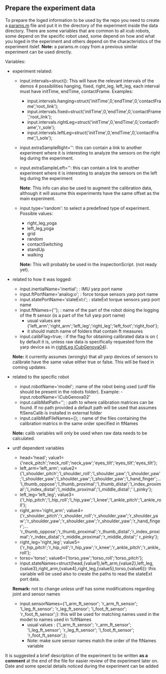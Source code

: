 ## Prepare the experiment data 
To prepare the loged information to be used by the repo you need to create a [params.m](https://github.com/robotology-playground/insitu-ft-analysis/blob/master/paramsTemplate.m) file and put it in the directory of the experiment inside the data directory.
There are some variables that are common to all icub robots, some depend on the specific robot used, some depend on how and what you loged in the experiment and others depend on the characteristics of the experiment itslef. **Note:** a params.m copy from a previous similar experiment can be used directly.

Variables:
  - experiment related:
      - input.intervals=struct(): This will have the relevant intervals of the demos 4 possibilities hanging, fixed, right_leg, left_leg, each interval must have initTime, endTime, contactFrame. Examples:
         - input.intervals.hanging=struct('initTime',0,'endTime',0,'contactFrame','root_link');
         - input.intervals.fixed=struct('initTime',0,'endTime',0,'contactFrame','root_link');
         - input.intervals.rightLeg=struct('initTime',0,'endTime',0,'contactFrame','r_sole');
         - input.intervals.leftLeg=struct('initTime',0,'endTime',0,'contactFrame','l_sole');
      - input.extraSampleRight='': this can contain a link to another experiment where it is interesting to analyze the sensors on the right leg during the experiment. 
      - input.extraSampleLeft='': this can contain a link to another experiment where it is interesting to analyze the sensors on the left leg during the experiment
      
          **Note**: This info can also be used to augment the calibration data, although it will assume this experiments have the same offset as the main experiment.
            
      - input.type='random': to select a predefined type of experiment. Possible values:
          - right_leg_yoga
          - left_leg_yoga
          - grid
          - random
          - contactSwitching
          - standUp
          - walking
          
          **Note:** This will probably be used in the inspectionScript. (not ready yet).
      

     
 - related to how it was logged:
      - input.inertialName='inertial'; : IMU yarp port name
      - input.ftPortName='analog:o'; : force torque sensors yarp port name
      - input.statePortName='stateExt:i'; : stateExt torque sensors yarp port name
      - input.ftNames={''}; : name of the part of the robot doing the logging of the ft sensor (is a part of the full yarp port name)
          - usual values are {'left_arm';'right_arm';'left_leg';'right_leg';'left_foot';'right_foot'}; 
          - it should match name of folders that contain ft measures
     - input.calibFlag=true; : if the flag for obtaining calibrated data is on ( by default it is, unless raw data is specifically requested form the yarp device as in [rightLeg iCubGenova04](https://github.com/robotology/robots-configuration/blob/791e4d7453300bbb2496fd8d79a928975f99b22d/iCubGenova04/hardware/FT/right_leg-eb8-j0_3-strain.xml#L46)). 
           
      **Note:** it currently assumes (wrongly) that all yarp devices of sensors to calibrate have the same value either true or false. This will be fixed in coming updates.
     
 - related to the specific robot
      - input.robotName='model'; :name of the robot being used (urdf file should be present in the robots folder). Example:
            - input.robotName='iCubGenova02'
      - input.calibMatPath=''; : path to where calibration matrices can be found. If no path provided a default path will be used that assumes ftSensCalib is installed in external folder
      - input.calibMatFileNames={}; : name of the files containing the calibration matrics in the same order specified in ftNames
      
      **Note:** calib variables will only be used when raw data needs to be calculated.
     
 - urdf dependent variables 
      - head='head'; value1={'neck_pitch';'neck_roll';'neck_yaw';'eyes_tilt';'eyes_tilt';'eyes_tilt'};
      - left_arm='left_arm'; value2={'l_shoulder_pitch';'l_shoulder_roll';'l_shoulder_yaw';'l_shoulder_yaw';'l_shoulder_yaw';'l_shoulder_yaw';'l_shoulder_yaw';'l_hand_finger';...
    'l_thumb_oppose';'l_thumb_proximal';'l_thumb_distal';'l_index_proximal';'l_index_distal';'l_middle_proximal';'l_middle_distal';' l_pinky'};
      - left_leg='left_leg'; value3={'l_hip_pitch';'l_hip_roll';'l_hip_yaw';'l_knee';'l_ankle_pitch';'l_ankle_roll'};
      - right_arm='right_arm'; value4={'r_shoulder_pitch';'r_shoulder_roll';'r_shoulder_yaw';'r_shoulder_yaw';'r_shoulder_yaw';'r_shoulder_yaw';'r_shoulder_yaw';'r_hand_finger';...
    'r_thumb_oppose';'r_thumb_proximal';'r_thumb_distal';'r_index_proximal';'r_index_distal';'r_middle_proximal';'r_middle_distal';' r_pinky'};
      - right_leg='right_leg'; value5={'r_hip_pitch';'r_hip_roll';'r_hip_yaw';'r_knee';'r_ankle_pitch';'r_ankle_roll'};
      - torso='torso'; value6={'torso_yaw';'torso_roll';'torso_pitch'};
      - input.stateNames=struct(head,{value1},left_arm,{value2},left_leg,{value3},right_arm,{value4},right_leg,{value5},torso,{value6}): this variable will be used also to create the paths to read the stateExt port data.

   **Remark:** not to change unless urdf has some modifications regarding joint and sensor names

      - input.sensorNames={'l_arm_ft_sensor'; 'r_arm_ft_sensor'; 'l_leg_ft_sensor'; 'r_leg_ft_sensor'; 'l_foot_ft_sensor'; 'r_foot_ft_sensor';}: this will be used for matching names used in the model to names used in %ftNames
           -  usual values : {'l_arm_ft_sensor'; 'r_arm_ft_sensor'; 'l_leg_ft_sensor'; 'r_leg_ft_sensor'; 'l_foot_ft_sensor'; 'r_foot_ft_sensor';};
           - Note: make sure sensor names match the order of the ftNames variable
           


   
 It is suggested a brief description of the experiment to be written **as a comment** at the end of the file for easier review of the experiment later on. Date and some special details noticed during the experiment can be added
